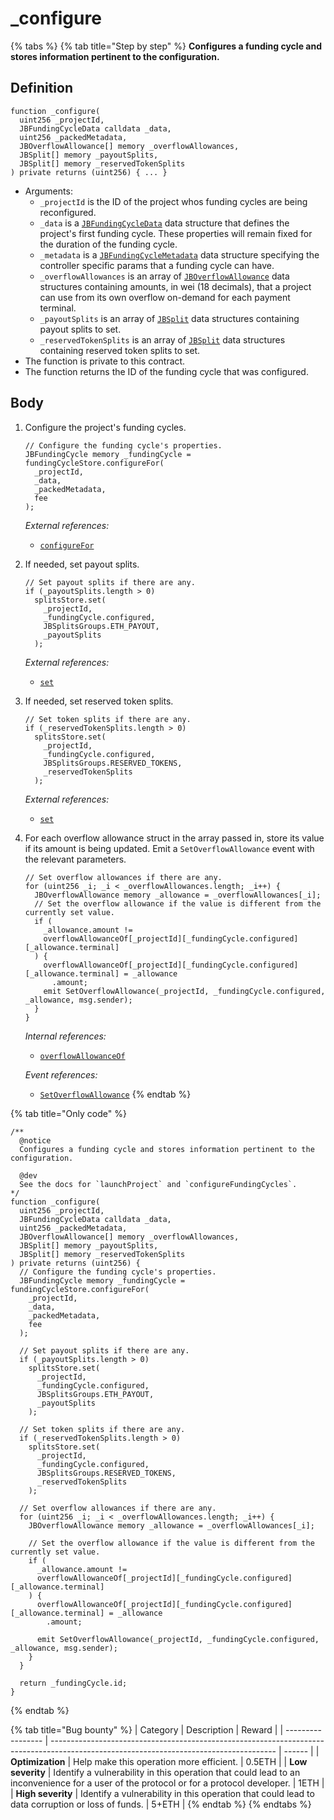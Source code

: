 # \_configure

{% tabs %}
{% tab title="Step by step" %}
**Configures a funding cycle and stores information pertinent to the configuration.**

## Definition

```solidity
function _configure(
  uint256 _projectId,
  JBFundingCycleData calldata _data,
  uint256 _packedMetadata,
  JBOverflowAllowance[] memory _overflowAllowances,
  JBSplit[] memory _payoutSplits,
  JBSplit[] memory _reservedTokenSplits
) private returns (uint256) { ... }
```

* Arguments:
  * `_projectId` is the ID of the project whos funding cycles are being reconfigured.
  * `_data` is a [`JBFundingCycleData`](../../../../../../protocol/data-structures/jbfundingcycledata.md) data structure that defines the project's first funding cycle. These properties will remain fixed for the duration of the funding cycle.
  * `_metadata` is a [`JBFundingCycleMetadata`](../../../../../../protocol/data-structures/jbfundingcyclemetadata.md) data structure specifying the controller specific params that a funding cycle can have.
  * `_overflowAllowances` is an array of [`JBOverflowAllowance`](../../../../../../protocol/data-structures/jboverflowallowance.md) data structures containing amounts, in wei (18 decimals), that a project can use from its own overflow on-demand for each payment terminal.
  * `_payoutSplits` is an array of [`JBSplit`](../../../../../../protocol/data-structures/jbsplit.md) data structures containing payout splits to set.
  * `_reservedTokenSplits` is an array of [`JBSplit`](../../../../../../protocol/data-structures/jbsplit.md) data structures containing reserved token splits to set.
* The function is private to this contract.
* The function returns the ID of the funding cycle that was configured.

## Body

1.  Configure the project's funding cycles.

    ```solidity
    // Configure the funding cycle's properties.
    JBFundingCycle memory _fundingCycle = fundingCycleStore.configureFor(
      _projectId,
      _data,
      _packedMetadata,
      fee
    );
    ```

    _External references:_

    * [`configureFor`](../../../jbfundingcyclestore/write/configurefor.md)
2.  If needed, set payout splits.

    ```solidity
    // Set payout splits if there are any.
    if (_payoutSplits.length > 0)
      splitsStore.set(
        _projectId,
        _fundingCycle.configured,
        JBSplitsGroups.ETH_PAYOUT,
        _payoutSplits
      );
    ```

    _External references:_

    * [`set`](../../../../../../protocol/specifications/contracts/jbsplitsstore/write/set.md)
3.  If needed, set reserved token splits.

    ```solidity
    // Set token splits if there are any.
    if (_reservedTokenSplits.length > 0)
      splitsStore.set(
        _projectId,
        _fundingCycle.configured,
        JBSplitsGroups.RESERVED_TOKENS,
        _reservedTokenSplits
      );
    ```

    _External references:_

    * [`set`](../../../../../../protocol/specifications/contracts/jbsplitsstore/write/set.md)
4.  For each overflow allowance struct in the array passed in, store its value if its amount is being updated. Emit a `SetOverflowAllowance` event with the relevant parameters.

    ```solidity
    // Set overflow allowances if there are any.
    for (uint256 _i; _i < _overflowAllowances.length; _i++) {
      JBOverflowAllowance memory _allowance = _overflowAllowances[_i];
      // Set the overflow allowance if the value is different from the currently set value.
      if (
        _allowance.amount !=
        overflowAllowanceOf[_projectId][_fundingCycle.configured][_allowance.terminal]
      ) {
        overflowAllowanceOf[_projectId][_fundingCycle.configured][_allowance.terminal] = _allowance
          .amount;
        emit SetOverflowAllowance(_projectId, _fundingCycle.configured, _allowance, msg.sender);
      }
    }
    ```

    _Internal references:_

    * [`overflowAllowanceOf`](../properties/overflowallowanceof.md)

    _Event references:_

    * [`SetOverflowAllowance`](../events/setoverflowallowance.md)
{% endtab %}

{% tab title="Only code" %}
```solidity
/** 
  @notice 
  Configures a funding cycle and stores information pertinent to the configuration.

  @dev
  See the docs for `launchProject` and `configureFundingCycles`.
*/
function _configure(
  uint256 _projectId,
  JBFundingCycleData calldata _data,
  uint256 _packedMetadata,
  JBOverflowAllowance[] memory _overflowAllowances,
  JBSplit[] memory _payoutSplits,
  JBSplit[] memory _reservedTokenSplits
) private returns (uint256) {
  // Configure the funding cycle's properties.
  JBFundingCycle memory _fundingCycle = fundingCycleStore.configureFor(
    _projectId,
    _data,
    _packedMetadata,
    fee
  );

  // Set payout splits if there are any.
  if (_payoutSplits.length > 0)
    splitsStore.set(
      _projectId,
      _fundingCycle.configured,
      JBSplitsGroups.ETH_PAYOUT,
      _payoutSplits
    );

  // Set token splits if there are any.
  if (_reservedTokenSplits.length > 0)
    splitsStore.set(
      _projectId,
      _fundingCycle.configured,
      JBSplitsGroups.RESERVED_TOKENS,
      _reservedTokenSplits
    );

  // Set overflow allowances if there are any.
  for (uint256 _i; _i < _overflowAllowances.length; _i++) {
    JBOverflowAllowance memory _allowance = _overflowAllowances[_i];

    // Set the overflow allowance if the value is different from the currently set value.
    if (
      _allowance.amount !=
      overflowAllowanceOf[_projectId][_fundingCycle.configured][_allowance.terminal]
    ) {
      overflowAllowanceOf[_projectId][_fundingCycle.configured][_allowance.terminal] = _allowance
        .amount;

      emit SetOverflowAllowance(_projectId, _fundingCycle.configured, _allowance, msg.sender);
    }
  }

  return _fundingCycle.id;
}
```
{% endtab %}

{% tab title="Bug bounty" %}
| Category          | Description                                                                                                                            | Reward |
| ----------------- | -------------------------------------------------------------------------------------------------------------------------------------- | ------ |
| **Optimization**  | Help make this operation more efficient.                                                                                               | 0.5ETH |
| **Low severity**  | Identify a vulnerability in this operation that could lead to an inconvenience for a user of the protocol or for a protocol developer. | 1ETH   |
| **High severity** | Identify a vulnerability in this operation that could lead to data corruption or loss of funds.                                        | 5+ETH  |
{% endtab %}
{% endtabs %}
